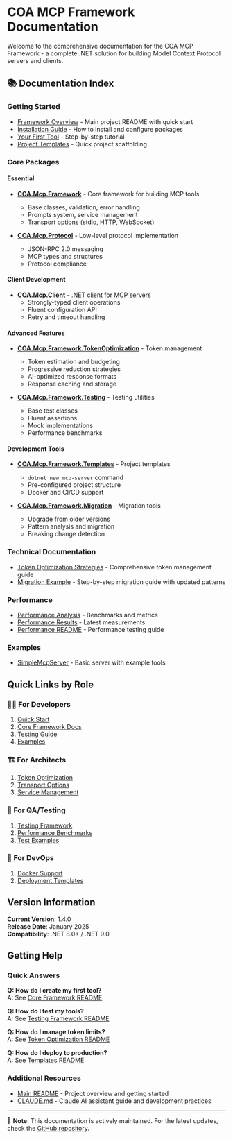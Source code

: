 # COA MCP Framework Documentation

Welcome to the comprehensive documentation for the COA MCP Framework - a complete .NET solution for building Model Context Protocol servers and clients.

## 📚 Documentation Index

### Getting Started
- [Framework Overview](../README.md) - Main project README with quick start
- [Installation Guide](#installation) - How to install and configure packages
- [Your First Tool](#first-tool) - Step-by-step tutorial
- [Project Templates](../src/COA.Mcp.Framework.Templates/README.md) - Quick project scaffolding

### Core Packages

#### Essential
- [**COA.Mcp.Framework**](../src/COA.Mcp.Framework/README.md) - Core framework for building MCP tools
  - Base classes, validation, error handling
  - Prompts system, service management
  - Transport options (stdio, HTTP, WebSocket)
  
- [**COA.Mcp.Protocol**](../src/COA.Mcp.Protocol/README.md) - Low-level protocol implementation
  - JSON-RPC 2.0 messaging
  - MCP types and structures
  - Protocol compliance

#### Client Development
- [**COA.Mcp.Client**](../src/COA.Mcp.Client/README.md) - .NET client for MCP servers
  - Strongly-typed client operations
  - Fluent configuration API
  - Retry and timeout handling

#### Advanced Features
- [**COA.Mcp.Framework.TokenOptimization**](../src/COA.Mcp.Framework.TokenOptimization/README.md) - Token management
  - Token estimation and budgeting
  - Progressive reduction strategies
  - AI-optimized response formats
  - Response caching and storage

- [**COA.Mcp.Framework.Testing**](../src/COA.Mcp.Framework.Testing/README.md) - Testing utilities
  - Base test classes
  - Fluent assertions
  - Mock implementations
  - Performance benchmarks

#### Development Tools
- [**COA.Mcp.Framework.Templates**](../src/COA.Mcp.Framework.Templates/README.md) - Project templates
  - `dotnet new mcp-server` command
  - Pre-configured project structure
  - Docker and CI/CD support

- [**COA.Mcp.Framework.Migration**](../src/COA.Mcp.Framework.Migration/README.md) - Migration tools
  - Upgrade from older versions
  - Pattern analysis and migration
  - Breaking change detection

### Technical Documentation
- [Token Optimization Strategies](technical/TOKEN_OPTIMIZATION_STRATEGIES.md) - Comprehensive token management guide  
- [Migration Example](technical/MIGRATION_EXAMPLE.md) - Step-by-step migration guide with updated patterns

### Performance
- [Performance Analysis](performance/PERFORMANCE_ANALYSIS.md) - Benchmarks and metrics
- [Performance Results](performance/PERFORMANCE_FINAL_RESULTS.md) - Latest measurements
- [Performance README](performance/README.md) - Performance testing guide

### Examples
- [SimpleMcpServer](../examples/SimpleMcpServer/README.md) - Basic server with example tools

## Quick Links by Role

### 👩‍💻 For Developers
1. [Quick Start](../README.md#-quick-start)
2. [Core Framework Docs](../src/COA.Mcp.Framework/README.md)
3. [Testing Guide](../src/COA.Mcp.Framework.Testing/README.md)
4. [Examples](../examples/SimpleMcpServer/)

### 🏗️ For Architects
1. [Token Optimization](../src/COA.Mcp.Framework.TokenOptimization/README.md)
2. [Transport Options](../src/COA.Mcp.Framework/README.md#transport-options)
3. [Service Management](../src/COA.Mcp.Framework/README.md#service-management)

### 🧪 For QA/Testing
1. [Testing Framework](../src/COA.Mcp.Framework.Testing/README.md)
2. [Performance Benchmarks](performance/)
3. [Test Examples](../src/COA.Mcp.Framework.Testing/README.md#testing-a-tool)

### 🚀 For DevOps
1. [Docker Support](../src/COA.Mcp.Framework.Templates/README.md#dockerfile)
2. [Deployment Templates](../src/COA.Mcp.Framework.Templates/README.md)

## Version Information

**Current Version**: 1.4.0  
**Release Date**: January 2025  
**Compatibility**: .NET 8.0+ / .NET 9.0

## Getting Help

### Quick Answers

**Q: How do I create my first tool?**  
A: See [Core Framework README](../src/COA.Mcp.Framework/README.md#quick-start)

**Q: How do I test my tools?**  
A: See [Testing Framework README](../src/COA.Mcp.Framework.Testing/README.md)

**Q: How do I manage token limits?**  
A: See [Token Optimization README](../src/COA.Mcp.Framework.TokenOptimization/README.md)

**Q: How do I deploy to production?**  
A: See [Templates README](../src/COA.Mcp.Framework.Templates/README.md#dockerfile)

### Additional Resources
- [Main README](../README.md) - Project overview and getting started
- [CLAUDE.md](../CLAUDE.md) - Claude AI assistant guide and development practices

---

📝 **Note**: This documentation is actively maintained. For the latest updates, check the [GitHub repository](https://github.com/anortham/COA-Mcp-Framework).